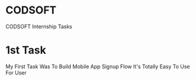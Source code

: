 # CODSOFT
 CODSOFT Internship Tasks
# 1st Task 
My First Task Was To Build Mobile App Signup Flow It's Totally Easy To Use For User 

